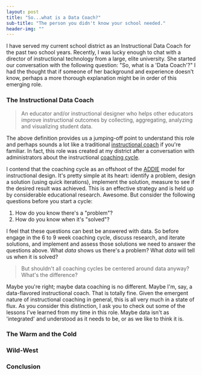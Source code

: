 ```yaml
---
layout: post
title: "So...what is a Data Coach?"
sub-title: "The person you didn't know your school needed."
header-img: ""
---
```



I have served my current school district as an Instructional Data Coach for the past two school years. Recently, I was lucky enough to chat with a director of instructional technology from a large, elite university. She started our conversation with the following question: "So, what is a 'Data Coach'?" I had the thought that if someone of her background and experience doesn't know, perhaps a more thorough explanation might be in order of this emerging role. 

### The Instructional Data Coach 

> An educator and/or instructional designer who helps other educators improve instructional outcomes by collecting, aggregating, analyzing and visualizing student data. 

The above definition provides us a jumping-off point to understand this role and perhaps sounds a lot like a traditional [instructional coach](https://www.instructionalcoaching.com/what-do-instructional-coaches-do/) if you're familiar. In fact, this role was created at my district after a conversation with administrators about the instructional [coaching cycle](https://dianesweeney.com/measuring-the-impact-of-coaching-cycles/). 

I contend that the coaching cycle as an offshoot of the [ADDIE](https://www.instructionaldesign.org/models/addie/) model for instructional design. It's pretty simple at its heart: identify a problem, design a solution (using quick iterations), implement the solution, measure to see if the desired result was achieved. This is an effective strategy and is held up by considerable educational research. Awesome. But consider the following questions before you start a cycle: 

1. How do you know there's a "problem"?
2. How do you know when it's "solved"?

I feel that these questions can best be answered with data. So before engage in the 6 to 9 week coaching cycle, discuss research, and iterate solutions, and implement and assess those solutions we need to answer the questions above. What _data_ shows us there's a problem? What _data_ will tell us when it is solved? 
> But shouldn't all coaching cycles be centered around data anyway? What's the difference?

Maybe you're right; maybe data coaching is no different. Maybe I'm, say, a data-flavored instructional coach. That is totally fine. Given the emergent nature of instructional coaching in general, this is all very much in a state of flux. As you consider this distinction, I ask you to check out some of the lessons I've learned from my time in this role. Maybe data isn't as 'integrated' and understood as it needs to be, or as we like to think it is. 

### The Warm and the Cold 

### Wild-West

### Conclusion
